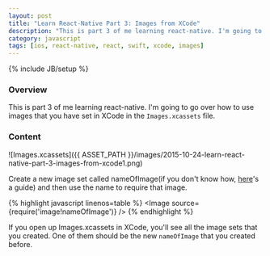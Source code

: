 ```yaml
---
layout: post
title: "Learn React-Native Part 3: Images from XCode"
description: "This is part 3 of me learning react-native. I'm going to go over how to use images that you have set in XCode in the `Images.xcassets` file."
category: javascript
tags: [ios, react-native, react, swift, xcode, images]
---
```

{% include JB/setup %}

<!-- Overview -->
<h3>Overview</h3>

This is part 3 of me learning react-native. I'm going to go over how to use images that you have set in XCode in the `Images.xcassets` file.

<!-- Content -->
<h3>Content</h3>

![Images.xcassets]({{ ASSET_PATH }}/images/2015-10-24-learn-react-native-part-3-images-from-xcode1.png)

Create a new image set called nameOfImage(if you don't know how, [here](http://stackoverflow.com/questions/19441935/use-of-xcassets)'s a guide) and then use the name to require that image.

<!-- Code _______________________________________-->
{% highlight javascript linenos=table  %}
<Image source={require('image!nameOfImage')} />
{% endhighlight %}
<!-- /Code ^^^^^^^^^^^^^^^^^^^^^^^^^^^^^^^^^^^^^^-->

If you open up Images.xcassets in XCode, you'll see all the image sets that you created. One of them should be the new `nameOfImage` that you created before.